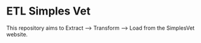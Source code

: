 # ETL Simples Vet

This repository aims to Extract --> Transform --> Load from the SimplesVet website.
